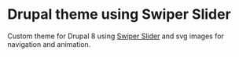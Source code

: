 # Drupal theme using Swiper Slider

Custom theme for Drupal 8 using [Swiper Slider](https://swiperjs.com/demos) and svg images for navigation and animation.
